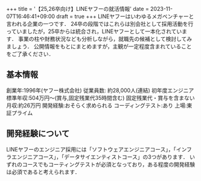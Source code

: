 +++
title = '【25,26卒向け】LINEヤフーの就活情報'
date = 2023-11-07T16:46:41+09:00
draft = true
+++
LINEヤフーはいわゆるメガベンチャーと言われる企業の一つです．
24卒の段階ではこれらは別会社として採用活動を行っていましたが，25卒からは統合され，LINEヤフーとして一本化されています．
事業の柱や財務状況なども分析しながら，就職先の候補として検討してみましょう．
公開情報をもとにまとめますが，主観が一定程度含まれていることをご了承ください．
## 基本情報
創業年:1996年(ヤフー株式会社)
従業員数: 約28,000人(連結)
初年度エンジニア標準年収:504万円～(賞与,固定残業代35時間含む)
固定残業代・賞与を含まない月収:約26万円
開発経験:おそらく求められる
コーディングテスト:あり
上場:東証プライム

## 開発経験について
LINEヤフーのエンジニア採用には「ソフトウェアエンジニアコース」，「インフラエンジニアコース」，「データサイエンティストコース」の3つがあります．
いずれのコースでもコーティングテストが必須となっており，ある程度の開発経験は必須であると考えられます．